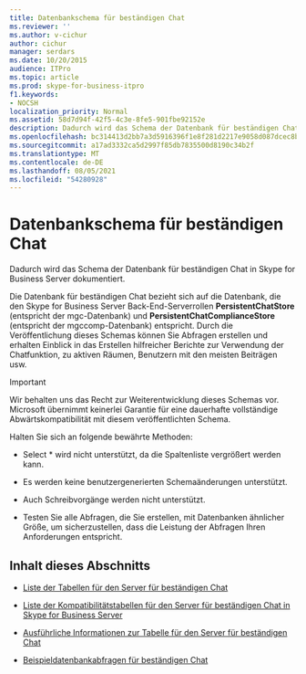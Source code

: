 ```yaml
---
title: Datenbankschema für beständigen Chat
ms.reviewer: ''
ms.author: v-cichur
author: cichur
manager: serdars
ms.date: 10/20/2015
audience: ITPro
ms.topic: article
ms.prod: skype-for-business-itpro
f1.keywords:
- NOCSH
localization_priority: Normal
ms.assetid: 58d7d94f-42f5-4c3e-8fe5-901fbe92152e
description: Dadurch wird das Schema der Datenbank für beständigen Chat in Skype for Business Server dokumentiert.
ms.openlocfilehash: bc314413d2bb7a3d5916396f1e8f281d2217e9058d087dcec8bcc486ee7f172f
ms.sourcegitcommit: a17ad3332ca5d2997f85db7835500d8190c34b2f
ms.translationtype: MT
ms.contentlocale: de-DE
ms.lasthandoff: 08/05/2021
ms.locfileid: "54280928"
---
```

# <a name="persistent-chat-database-schema"></a>Datenbankschema für beständigen Chat
 
Dadurch wird das Schema der Datenbank für beständigen Chat in Skype for Business Server dokumentiert.
  
Die Datenbank für beständigen Chat bezieht sich auf die Datenbank, die den Skype for Business Server Back-End-Serverrollen **PersistentChatStore** (entspricht der mgc-Datenbank) und **PersistentChatComplianceStore** (entspricht der mgccomp-Datenbank) entspricht. Durch die Veröffentlichung dieses Schemas können Sie Abfragen erstellen und erhalten Einblick in das Erstellen hilfreicher Berichte zur Verwendung der Chatfunktion, zu aktiven Räumen, Benutzern mit den meisten Beiträgen usw.
  
> [!IMPORTANT]
> Wir behalten uns das Recht zur Weiterentwicklung dieses Schemas vor. Microsoft übernimmt keinerlei Garantie für eine dauerhafte vollständige Abwärtskompatibilität mit diesem veröffentlichten Schema. 
  
Halten Sie sich an folgende bewährte Methoden:
  
- Select \* wird nicht unterstützt, da die Spaltenliste vergrößert werden kann.
    
- Es werden keine benutzergenerierten Schemaänderungen unterstützt.
    
- Auch Schreibvorgänge werden nicht unterstützt.
    
- Testen Sie alle Abfragen, die Sie erstellen, mit Datenbanken ähnlicher Größe, um sicherzustellen, dass die Leistung der Abfragen Ihren Anforderungen entspricht.
    
## <a name="in-this-section"></a>Inhalt dieses Abschnitts

- [Liste der Tabellen für den Server für beständigen Chat](list-of-persistent-chat-server-tables.md)
    
- [Liste der Kompatibilitätstabellen für den Server für beständigen Chat in Skype for Business Server](list-of-persistent-chat-server-compliance-tables.md)
    
- [Ausführliche Informationen zur Tabelle für den Server für beständigen Chat](persistent-chat-server-table-details.md)
    
- [Beispieldatenbankabfragen für beständigen Chat](sample-persistent-chat-database-queries.md)
    

